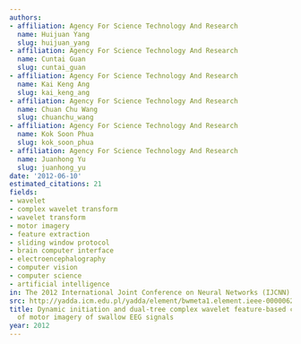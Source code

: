 ```yaml
---
authors:
- affiliation: Agency For Science Technology And Research
  name: Huijuan Yang
  slug: huijuan_yang
- affiliation: Agency For Science Technology And Research
  name: Cuntai Guan
  slug: cuntai_guan
- affiliation: Agency For Science Technology And Research
  name: Kai Keng Ang
  slug: kai_keng_ang
- affiliation: Agency For Science Technology And Research
  name: Chuan Chu Wang
  slug: chuanchu_wang
- affiliation: Agency For Science Technology And Research
  name: Kok Soon Phua
  slug: kok_soon_phua
- affiliation: Agency For Science Technology And Research
  name: Juanhong Yu
  slug: juanhong_yu
date: '2012-06-10'
estimated_citations: 21
fields:
- wavelet
- complex wavelet transform
- wavelet transform
- motor imagery
- feature extraction
- sliding window protocol
- brain computer interface
- electroencephalography
- computer vision
- computer science
- artificial intelligence
in: The 2012 International Joint Conference on Neural Networks (IJCNN)
src: http://yadda.icm.edu.pl/yadda/element/bwmeta1.element.ieee-000006252603
title: Dynamic initiation and dual-tree complex wavelet feature-based classification
  of motor imagery of swallow EEG signals
year: 2012
---
```

